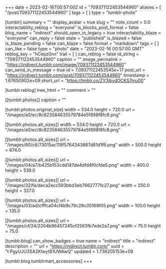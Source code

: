 +++
date = 2023-02-16T00:57:00Z
id = "709371122453544960"
aliases = [ "/post/709371122453544960" ]
tags = [ ]
type = "tumblr-photo"

[tumblr]
summary = ""
display_avatar = true
slug = ""
note_count = 0.0
interactability_reblog = "everyone"
is_blocks_post_format = false
blog_name = "indirect"
should_open_in_legacy = true
interactability_blaze = "everyone"
can_reply = false
state = "published"
is_blazed = false
is_blaze_pending = false
can_blaze = false
format = "markdown"
tags = [ ]
can_like = false
type = "photo"
date = "2023-02-16 00:57:00 GMT"
reblog_key = "hCepz0nn"
trail = [ ]
can_reblog = false
id_string = "709371122453544960"
caption = ""
image_permalink = "https://indirect.tumblr.com/image/709371122453544960"
can_send_in_message = true
id = 7.09371122453545e+17
post_url = "https://indirect.tumblr.com/post/709371122453544960"
timestamp = 1.67650902e+09
short_url = "https://tmblr.co/ZY3jbydOCKS7mu00"

[tumblr.reblog]
tree_html = ""
comment = ""

[[tumblr.photos]]
caption = ""

[tumblr.photos.original_size]
width = 534.0
height = 720.0
url = "/images/a0/ec/8c823584635579784e5f898f8fc8.png"

[[tumblr.photos.alt_sizes]]
width = 534.0
height = 720.0
url = "/images/a0/ec/8c823584635579784e5f898f8fc8.png"

[[tumblr.photos.alt_sizes]]
url = "/images/60/c6/73015ac119f5764343887d81d1f6.png"
width = 500.0
height = 674.0

[[tumblr.photos.alt_sizes]]
url = "/images/04/a7/b425b153cdd147de4dfd4f0cfde5.png"
width = 400.0
height = 539.0

[[tumblr.photos.alt_sizes]]
url = "/images/32/fa/deca2ecc593bbd3eb7662777fc27.png"
width = 250.0
height = 337.0

[[tumblr.photos.alt_sizes]]
url = "/images/03/ad/cfffca04cf4b9c79c29c05169f05.png"
width = 100.0
height = 135.0

[[tumblr.photos.alt_sizes]]
url = "/images/cf/24/2204b96457245cf2583fb7ede2a7.png"
width = 75.0
height = 75.0

[tumblr.blog]
can_show_badges = true
name = "indirect"
title = "indirect"
description = ""
url = "https://indirect.tumblr.com/"
uuid = "t:PgyUJU3SA2Klwyt81UWAwQ"
updated = 1.738205153e+09

[tumblr.blog.tumblrmart_accessories]
+++
